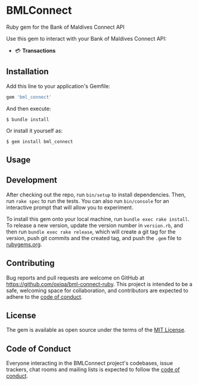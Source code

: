 # BMLConnect

Ruby gem for the Bank of Maldives Connect API

Use this gem to interact with your Bank of Maldives Connect API:
- 💳 __Transactions__


## Installation

Add this line to your application's Gemfile:

```ruby
gem 'bml_connect'
```

And then execute:

    $ bundle install

Or install it yourself as:

    $ gem install bml_connect

## Usage


## Development

After checking out the repo, run `bin/setup` to install dependencies. Then, run `rake spec` to run the tests. You can also run `bin/console` for an interactive prompt that will allow you to experiment.

To install this gem onto your local machine, run `bundle exec rake install`. To release a new version, update the version number in `version.rb`, and then run `bundle exec rake release`, which will create a git tag for the version, push git commits and the created tag, and push the `.gem` file to [rubygems.org](https://rubygems.org).

## Contributing

Bug reports and pull requests are welcome on GitHub at https://github.com/oxiqa/bml-connect-ruby. This project is intended to be a safe, welcoming space for collaboration, and contributors are expected to adhere to the [code of conduct](https://github.com/oxiqa/bml-connect-ruby/blob/main/CODE_OF_CONDUCT.md).

## License

The gem is available as open source under the terms of the [MIT License](https://opensource.org/licenses/MIT).

## Code of Conduct

Everyone interacting in the BMLConnect project's codebases, issue trackers, chat rooms and mailing lists is expected to follow the [code of conduct](https://github.com/oxiqa/bml-connect-ruby/blob/main/CODE_OF_CONDUCT.md).
